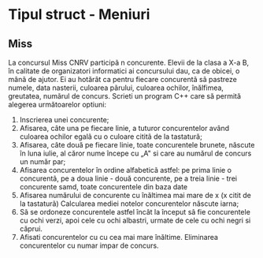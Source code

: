 # Tipul struct - Meniuri 
## Miss
La concursul Miss CNRV participã n concurente. Elevii de la clasa a X-a B, în calitate de organizatori informatici ai concursului dau, ca de obicei, o mânã de ajutor.
Ei au hotărât ca pentru fiecare concurentã sã pastreze numele, data
nasterii, culoarea pãrului, culoarea ochilor, înălfimea, greutatea, numãrul de concurs. Scrieti un program C++ care să permită alegerea următoarelor optiuni:
1) Inscrierea unei concurente;
2) Afisarea, câte una pe fiecare linie, a tuturor concurentelor având culoarea ochilor egalã cu o culoare cititã de la tastatură;
3) Afisarea, câte două pe fiecare linie, toate concurentele brunete, născute în luna iulie, al căror nume începe cu
„A" si care au numărul de concurs un număr par;
4) Afisarea concurentelor în ordine alfabeticã astfel: pe prima linie o concurentã, pe a doua linie - două concurente, pe a treia linie - trei concurente samd, toate concurentele din baza date
5) Afisarea numărului de concurente cu înăltimea mai mare de x (x citit de la tastaturã)
Calcularea mediei notelor concurentelor născute iarna;
6) Sã se ordoneze concurentele astfel încât la început sã fie concurentele cu ochi verzi, apoi cele cu ochi albastri, urmate de cele cu ochi negri si căprui.
7) Afisati concurentelor cu cu cea mai mare înăltime.
Eliminarea concurentelor cu numar impar de concurs.